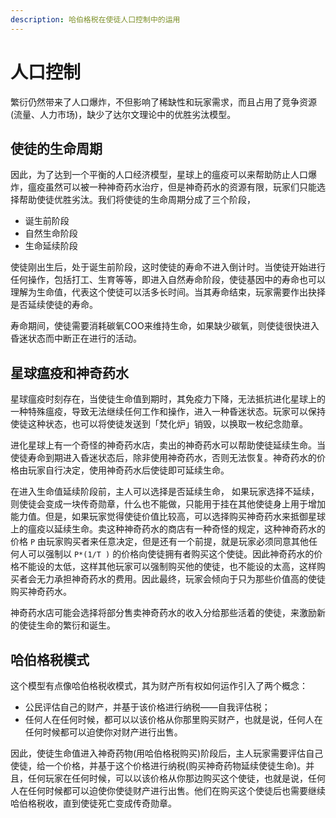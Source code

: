 ```yaml
---
description: 哈伯格税在使徒人口控制中的运用
---
```


# 人口控制 

繁衍仍然带来了人口爆炸，不但影响了稀缺性和玩家需求，而且占用了竞争资源\(流量、人力市场\)，缺少了达尔文理论中的优胜劣汰模型。

## 使徒的生命周期

因此，为了达到一个平衡的人口经济模型，星球上的瘟疫可以来帮助防止人口爆炸，瘟疫虽然可以被一种神奇药水治疗，但是神奇药水的资源有限，玩家们只能选择帮助使徒优胜劣汰。我们将使徒的生命周期分成了三个阶段，

- 诞生前阶段
- 自然生命阶段
- 生命延续阶段

使徒刚出生后，处于诞生前阶段，这时使徒的寿命不进入倒计时。当使徒开始进行任何操作，包括打工、生育等等，即进入自然寿命阶段，使徒基因中的寿命也可以理解为生命值，代表这个使徒可以活多长时间。当其寿命结束，玩家需要作出抉择是否延续使徒的寿命。

寿命期间，使徒需要消耗碳氧COO来维持生命，如果缺少碳氧，则使徒很快进入昏迷状态而中断正在进行的活动。

## 星球瘟疫和神奇药水

星球瘟疫时刻存在，当使徒生命值到期时，其免疫力下降，无法抵抗进化星球上的一种特殊瘟疫，导致无法继续任何工作和操作，进入一种昏迷状态。玩家可以保持使徒这种状态，也可以将使徒发送到「焚化炉」销毁，以换取一枚纪念勋章。

进化星球上有一个奇怪的神奇药水店，卖出的神奇药水可以帮助使徒延续生命。当使徒寿命到期进入昏迷状态后，除非使用神奇药水，否则无法恢复。神奇药水的价格由玩家自行决定，使用神奇药水后使徒即可延续生命。

在进入生命值延续阶段前，主人可以选择是否延续生命， 如果玩家选择不延续，则使徒会变成一块传奇勋章，什么也不能做，只能用于挂在其他使徒身上用于增加能力值。但是，如果玩家觉得使徒价值比较高，可以选择购买神奇药水来抵御星球上的瘟疫以延续生命。卖这种神奇药水的商店有一种奇怪的规定，这种神奇药水的价格 `P` 由玩家购买者来任意决定，但是还有一个前提，就是玩家必须同意其他任何人可以强制以 `P*(1/T )` 的价格向使徒拥有者购买这个使徒。因此神奇药水的价格不能设的太低，这样其他玩家可以强制购买他的使徒，也不能设的太高，这样购买者会无力承担神奇药水的费用。因此最终，玩家会倾向于只为那些价值高的使徒购买神奇药水。

神奇药水店可能会选择将部分售卖神奇药水的收入分给那些活着的使徒，来激励新的使徒生命的繁衍和诞生。

## 哈伯格税模式

这个模型有点像哈伯格税收模式，其为财产所有权如何运作引入了两个概念：

* 公民评估自己的财产，并基于该价格进行纳税——自我评估税；
* 任何人在任何时候，都可以以该价格从你那里购买财产，也就是说，任何人在任何时候都可以迫使你对财产进行出售。

因此，使徒生命值进入神奇药物\(用哈伯格税购买\)阶段后，主人玩家需要评估自己使徒，给一个价格，并基于这个价格进行纳税\(购买神奇药物延续使徒生命\)。并且，任何玩家在任何时候，可以以该价格从你那边购买这个使徒，也就是说，任何人在任何时候都可以迫使你使徒财产进行出售。他们在购买这个使徒后也需要继续哈伯格税收，直到使徒死亡变成传奇勋章。

